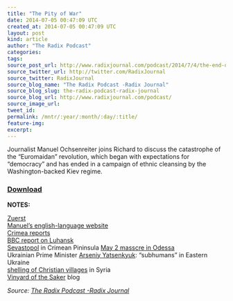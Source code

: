 ```yaml
---
title: "The Pity of War"
date: 2014-07-05 00:47:09 UTC
created_at: 2014-07-05 00:47:09 UTC
layout: post
kind: article
author: "The Radix Podcast"
categories: 
tags: 
source_post_url: http://www.radixjournal.com/podcast/2014/7/4/the-end-of-the-revolution
source_twitter_url: http://twitter.com/RadixJournal
source_twitter: RadixJournal
source_blog_name: "The Radix Podcast -Radix Journal"
source_blog_slug: the-radix-podcast-radix-journal
source_blog_url: http://www.radixjournal.com/podcast/
source_image_url: 
tweet_id:
permalink: /mntr/:year/:month/:day/:title/
feature-img: 
excerpt:
---
```

<p>Journalist Manuel Ochsenreiter joins Richard to discuss the catastrophe of the “Euromaidan” revolution, which began with expectations for “democracy” and has ended in a campaign of ethnic cleansing by the Washington-backed Kiev regime. </p>



<h3><a href="https://soundcloud.com/vanguard-podcast/the-pity-of-war">Download</a></h3><p><strong>NOTES:</strong></p>

<p><a href="http://zuerst.de">Zuerst</a> <br>
<a href="http://manuelochsenreiter.com">Manuel’s english-language website</a> <br>
<a href="http://voiceofrussia.com/2014_04_21/Crimea-No-Russian-invasion-happy-people-Manuel-Ochsenreiter-9307/">Crimea reports</a> <br>
<a href="http://www.bbc.com/news/world-europe-27941174">BBC report on Luhansk</a> <br>
<a href="http://en.wikipedia.org/wiki/Sevastopol">Sevastopol</a> in Crimean Pininsula
<a href="http://rt.com/news/158124-odessa-fire-memorial-radicals/">May 2 masscre in Odessa</a> <br>
Ukrainian Prime Minister <a href="http://www.liveleak.com/view?i=fb1_1402843212">Arseniy Yatsenkyuk</a>: “subhumans” in Eastern Ukraine <br>
<a href="http://www.cbsnews.com/news/al-qaeda-linked-rebels-assault-syrian-christian-village/">shelling of Christian villages</a> in Syria <br>
<a href="http://vineyardsaker.blogspot.com">Vinyard of the Saker</a> blog    </p><div class="">
    <i>Source: <a href="http://www.radixjournal.com/podcast/">The Radix Podcast -Radix Journal</a></i>
</div>
